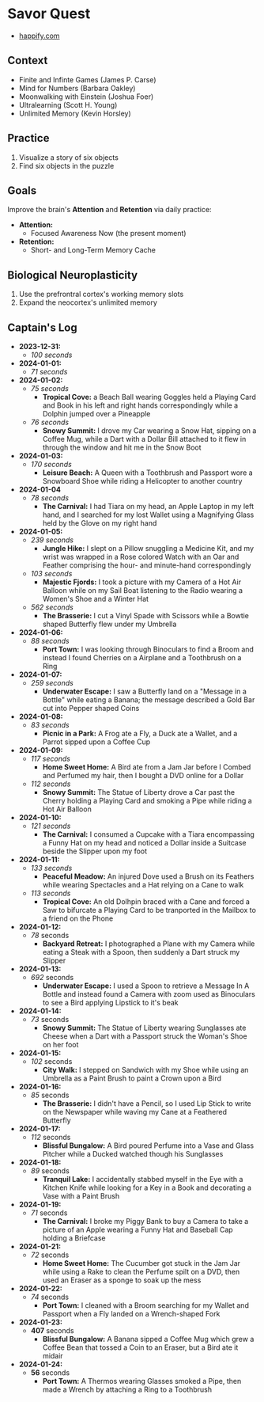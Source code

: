 # Savor Quest
* [happify.com](https://www.happify.com)


## Context

* Finite and Infinte Games (James P. Carse)
* Mind for Numbers (Barbara Oakley)
* Moonwalking with Einstein (Joshua Foer)
* Ultralearning (Scott H. Young)
* Unlimited Memory (Kevin Horsley)


## Practice

1. Visualize a story of six objects
2. Find six objects in the puzzle


## Goals

Improve the brain's **Attention** and **Retention** via daily practice:

* **Attention:**
  * Focused Awareness Now (the present moment)
* **Retention:**
  * Short- and Long-Term Memory Cache


## Biological Neuroplasticity

1. Use the prefrontral cortex's working memory slots
2. Expand the neocortex's unlimited memory


## Captain's Log

* **2023-12-31:**
  * *100 seconds*
* **2024-01-01:**
  * *71 seconds*
* **2024-01-02:**
  * *75 seconds*
    * **Tropical Cove:** a Beach Ball wearing Goggles held a Playing Card and Book in his left and right hands correspondingly while a Dolphin jumped
 over a Pineapple
  * *76 seconds*
    * **Snowy Summit:** I drove my Car wearing a Snow Hat, sipping on a Coffee Mug, while a Dart with a Dollar Bill attached to it flew in through the window and hit me in the Snow Boot
* **2024-01-03:**
  * *170 seconds*
    * **Leisure Beach:** A Queen with a Toothbrush and Passport wore a Snowboard Shoe while riding a Helicopter to another country
* **2024-01-04**
  * *78 seconds*
    * **The Carnival:** I had Tiara on my head, an Apple Laptop in my left hand, and I searched for my lost Wallet using a Magnifying Glass held by the Glove on my right hand
* **2024-01-05:**
  * *239 seconds*
    * **Jungle Hike:** I slept on a Pillow snuggling a Medicine Kit, and my wrist was wrapped in a Rose colored Watch with an Oar and Feather comprising the hour- and minute-hand correspondingly
  * *103 seconds*
    * **Majestic Fjords:** I took a picture with my Camera of a Hot Air Balloon while on my Sail Boat listening to the Radio wearing a Women's Shoe and a Winter Hat
  * *562 seconds*
    * **The Brasserie:** I cut a Vinyl Spade with Scissors while a Bowtie shaped Butterfly flew under my Umbrella
* **2024-01-06:**
  * *88 seconds*
    * **Port Town:** I was looking through Binoculars to find a Broom and instead I found Cherries on a Airplane and a Toothbrush on a Ring
* **2024-01-07:**
  * *259 seconds*
    * **Underwater Escape:** I saw a Butterfly land on a "Message in a Bottle" while eating a Banana; the message described a Gold Bar cut into Pepper shaped Coins
* **2024-01-08:**
  * *83 seconds*
    * **Picnic in a Park:** A Frog ate a Fly, a Duck ate a Wallet, and a Parrot sipped upon a Coffee Cup
* **2024-01-09:**
  * *117 seconds*
    * **Home Sweet Home:** A Bird ate from a Jam Jar before I Combed and Perfumed my hair, then I bought a DVD online for a Dollar
  * *112 seconds*
    * **Snowy Summit:** The Statue of Liberty drove a Car past the Cherry holding a Playing Card and smoking a Pipe while riding a Hot Air Balloon
* **2024-01-10:**
  * *121 seconds*
    * **The Carnival:** I consumed a Cupcake with a Tiara encompassing a Funny Hat on my head and noticed a Dollar inside a Suitcase beside the Slipper upon my foot
* **2024-01-11:**
  * *133 seconds*
    * **Peaceful Meadow:** An injured Dove used a Brush on its Feathers while wearing Spectacles and a Hat relying on a Cane to walk
  * *113 seconds*
    * **Tropical Cove:** An old Dolhpin braced with a Cane and forced a Saw to bifurcate a Playing Card to be tranported in the Mailbox to a friend on the Phone
* **2024-01-12:**
  * *78* seconds
    * **Backyard Retreat:** I photographed a Plane with my Camera while eating a Steak with a Spoon, then suddenly a Dart struck my Slipper
* **2024-01-13:**
  * *692* seconds
    * **Underwater Escape:** I used a Spoon to retrieve a Message In A Bottle and instead found a Camera with zoom used as Binoculars to see a Bird applying Lipstick to it's beak
* **2024-01-14:**
  * *73* seconds
    * **Snowy Summit:** The Statue of Liberty wearing Sunglasses ate Cheese when a Dart with a Passport struck the Woman's Shoe on her foot
* **2024-01-15:**
  * *102* seconds
    * **City Walk:** I stepped on Sandwich with my Shoe while using an Umbrella as a Paint Brush to paint a Crown upon a Bird
* **2024-01-16:**
  * *85* seconds
    * **The Brasserie:** I didn't have a Pencil, so I used Lip Stick to write on the Newspaper while waving my Cane at a Feathered Butterfly
* **2024-01-17:**
  * *112* seconds
    * **Blissful Bungalow:** A Bird poured Perfume into a Vase and Glass Pitcher while a Ducked watched though his Sunglasses
* **2024-01-18:**
  * *89* seconds
    * **Tranquil Lake:** I accidentally stabbed myself in the Eye with a Kitchen Knife while looking for a Key in a Book and decorating a Vase with a Paint Brush
* **2024-01-19:**
  * *71* seconds
    * **The Carnival:** I broke my Piggy Bank to buy a Camera to take a picture of an Apple wearing a Funny Hat and Baseball Cap holding a Briefcase
* **2024-01-21:**
  * *72* seconds
    * **Home Sweet Home:** The Cucumber got stuck in the Jam Jar while using a Rake to clean the Perfume spilt on a DVD, then used an Eraser as a sponge to soak up the mess
* **2024-01-22:**
  * *74* seconds
    * **Port Town:** I cleaned with a Broom searching for my Wallet and Passport when a Fly landed on a Wrench-shaped Fork
* **2024-01-23:**
  * **407** seconds
    * **Blissful Bungalow:** A Banana sipped a Coffee Mug which grew a Coffee Bean that tossed a Coin to an Eraser, but a Bird ate it midair
* **2024-01-24:**
  * **56** seconds
    * **Port Town:** A Thermos wearing Glasses smoked a Pipe, then made a Wrench by attaching a Ring to a Toothbrush
